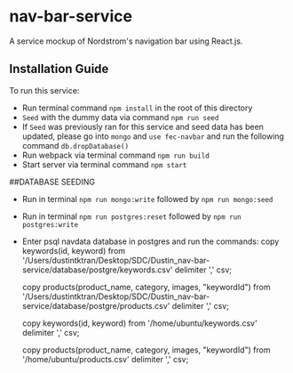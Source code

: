 # nav-bar-service

A service mockup of Nordstrom's navigation bar using React.js.

## Installation Guide

To run this service:
- Run terminal command `npm install` in the root of this directory
- `Seed` with the dummy data via command `npm run seed`
 - If `Seed` was previously ran for this service and seed data has been updated, please go into `mongo` and `use fec-navbar` and run the following command `db.dropDatabase()`
- Run webpack via terminal command `npm run build`
- Start server via terminal command `npm start`


##DATABASE SEEDING
- Run in terminal `npm run mongo:write` followed by `npm run mongo:seed`
- Run in terminal `npm run postgres:reset` followed by `npm run postgres:write`
- Enter psql navdata database in postgres and run the commands:
    copy keywords(id, keyword) from '/Users/dustintktran/Desktop/SDC/Dustin_nav-bar-service/database/postgre/keywords.csv' delimiter ',' csv;

    copy products(product_name, category, images, "keywordId") from '/Users/dustintktran/Desktop/SDC/Dustin_nav-bar-service/database/postgre/products.csv' delimiter ',' csv;

     
     
     copy keywords(id, keyword) from '/home/ubuntu/keywords.csv' delimiter ',' csv;

     copy products(product_name, category, images, "keywordId") from '/home/ubuntu/products.csv' delimiter ',' csv;
